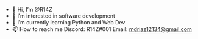 - 👋 Hi, I’m @R14Z
- 👀 I’m interested in software development
- 🌱 I’m currently learning Python and Web Dev
- 📫 How to reach me 
Discord: R14Z#001
Email: mdriaz12134@gmail.com
<!---
R14Z/R14Z is a ✨ special ✨ repository because its `README.md` (this file) appears on your GitHub profile.
You can click the Preview link to take a look at your changes.
--->
